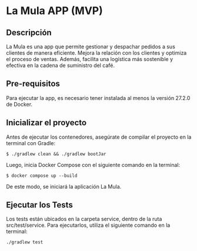 # La Mula APP (MVP)


## Descripción

La Mula es una app que permite gestionar y despachar pedidos a sus clientes de manera eficiente. Mejora la relación con los clientes y optimiza el proceso de ventas. Además, facilita una logística más sostenible y efectiva en la cadena de suministro del café.

## Pre-requisitos

Para ejecutar la app, es necesario tener instalada al menos la versión 27.2.0 de Docker.

## Inicializar el proyecto

Antes de ejecutar los contenedores, asegúrate de compilar el proyecto en la terminal con Gradle:

```
$ ./gradlew clean && ./gradlew bootJar
```

Luego, inicia Docker Compose con el siguiente comando en la terminal:


```
$ docker compose up --build
```
De este modo, se iniciará la aplicación La Mula.


## Ejecutar los Tests

Los tests están ubicados en la carpeta service, dentro de la ruta src/test/service. Para ejecutarlos, utiliza el siguiente comando en la terminal:

```
./gradlew test 
```
